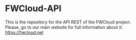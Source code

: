 # FWCloud-API
This is the repository for the API REST of the FWCloud project.<br>
Please, go to our main website for full information about it: https://fwcloud.net
